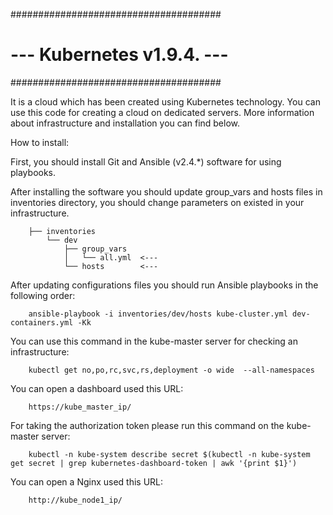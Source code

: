 ######################################
# --- Kubernetes v1.9.4. --- #
######################################

It is a cloud which has been created using Kubernetes technology. You can use this code for creating a cloud on dedicated servers. More information about infrastructure and installation you can find below.

How to install:

First, you should install Git and Ansible (v2.4.*) software for using playbooks.

After installing the software you should update group_vars and hosts files in inventories directory, you should change parameters on existed in your infrastructure.

		├── inventories
		    └── dev
		        ├── group_vars
		        │   └── all.yml  <---
		        └── hosts        <---

After updating configurations files you should run Ansible playbooks in the following order:

		ansible-playbook -i inventories/dev/hosts kube-cluster.yml dev-containers.yml -Kk

You can use this command in the kube-master server for checking an infrastructure:

		kubectl get no,po,rc,svc,rs,deployment -o wide  --all-namespaces

You can open a dashboard used this URL:

		https://kube_master_ip/

For taking the authorization token please run this command on the kube-master server:

		kubectl -n kube-system describe secret $(kubectl -n kube-system get secret | grep kubernetes-dashboard-token | awk '{print $1}')

You can open a Nginx used this URL:

		http://kube_node1_ip/

